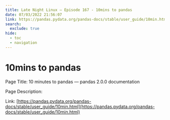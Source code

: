 ```yaml
---
title: Late Night Linux – Episode 167 - 10mins to pandas
date: 07/03/2022 21:56:07
link: https://pandas.pydata.org/pandas-docs/stable/user_guide/10min.html
search:
  exclude: true
hide:
  - toc
  - navigation
---
```


# 10mins to pandas

Page Title: 10 minutes to pandas — pandas 2.0.0 documentation

Page Description:  

Link: [https://pandas.pydata.org/pandas-docs/stable/user_guide/10min.html](https://pandas.pydata.org/pandas-docs/stable/user_guide/10min.html)
